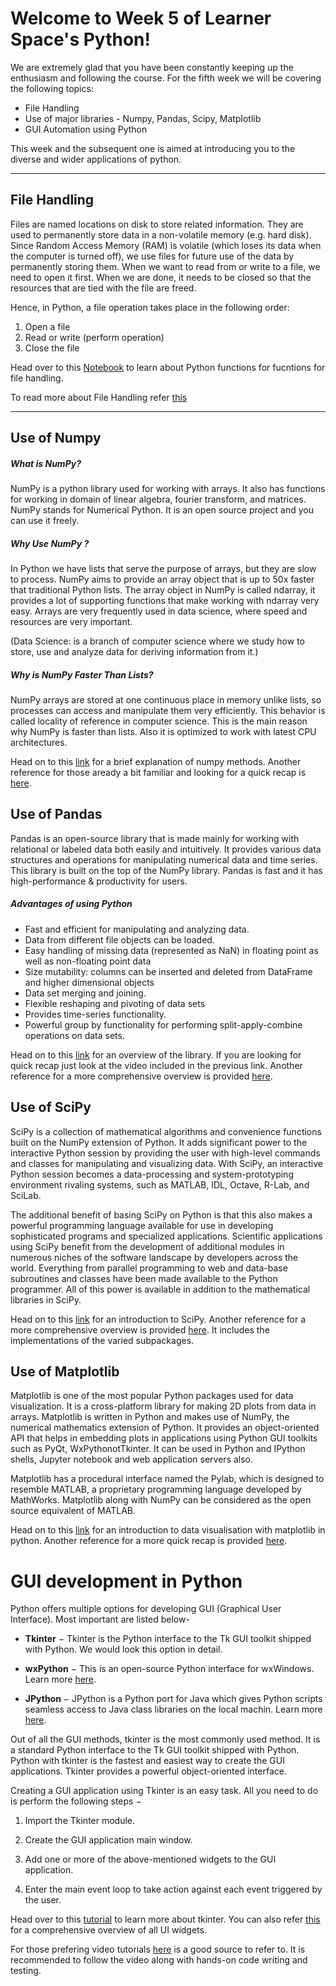 # Welcome to Week 5 of Learner Space's Python! 

We are extremely glad that you have been constantly keeping up the enthusiasm and following the course. For the fifth week we will be covering the following topics:
* File Handling
* Use of major libraries - Numpy, Pandas, Scipy, Matplotlib
* GUI Automation using Python

This week and the subsequent one is aimed at introducing you to the diverse and wider applications of python. 
<hr>

## File Handling 

Files are named locations on disk to store related information. They are used to permanently store data in a non-volatile memory (e.g. hard disk). Since Random Access Memory (RAM) is volatile (which loses its data when the computer is turned off), we use files for future use of the data by permanently storing them. When we want to read from or write to a file, we need to open it first. When we are done, it needs to be closed so that the resources that are tied with the file are freed.

Hence, in Python, a file operation takes place in the following order:
1. Open a file
2. Read or write (perform operation)
3. Close the file

Head over to this [Notebook](./Week5-1.ipynb) to learn about Python functions for fucntions for file handling.

To read more about File Handling refer [this](https://www.geeksforgeeks.org/file-handling-python/)

<hr>

## Use of Numpy

##### What is NumPy?
NumPy is a python library used for working with arrays. It also has functions for working in domain of linear algebra, fourier transform, and matrices. NumPy stands for Numerical Python. It is an open source project and you can use it freely.

##### Why Use NumPy ?
In Python we have lists that serve the purpose of arrays, but they are slow to process. NumPy aims to provide an array object that is up to 50x faster that traditional Python lists. The array object in NumPy is called ndarray, it provides a lot of supporting functions that make working with ndarray very easy. Arrays are very frequently used in data science, where speed and resources are very important.

(Data Science: is a branch of computer science where we study how to store, use and analyze data for deriving information from it.)

##### Why is NumPy Faster Than Lists?
NumPy arrays are stored at one continuous place in memory unlike lists, so processes can access and manipulate them very efficiently. This behavior is called locality of reference in computer science. This is the main reason why NumPy is faster than lists. Also it is optimized to work with latest CPU architectures.

Head on to this [link](https://www.edureka.co/blog/python-numpy-tutorial/) for a brief explanation of numpy methods. Another reference for those aready a bit familiar and looking for a quick recap is [here](https://towardsdatascience.com/a-quick-introduction-to-the-numpy-library-6f61b7dee4db).

## Use of Pandas

Pandas is an open-source library that is made mainly for working with relational or labeled data both easily and intuitively. It provides various data structures and operations for manipulating numerical data and time series. This library is built on the top of the NumPy library. Pandas is fast and it has high-performance & productivity for users.

##### Advantages of using Python
* Fast and efficient for manipulating and analyzing data.
* Data from different file objects can be loaded.
* Easy handling of missing data (represented as NaN) in floating point as well as non-floating point data
* Size mutability: columns can be inserted and deleted from DataFrame and higher dimensional objects
* Data set merging and joining.
* Flexible reshaping and pivoting of data sets
* Provides time-series functionality.
* Powerful group by functionality for performing split-apply-combine operations on data sets.

Head on to this [link](https://www.edureka.co/blog/python-pandas-tutorial/) for an overview of the library. If you are looking for quick recap just look at the video included in the previous link. Another reference for a more comprehensive overview is provided [here](https://pandas.pydata.org/pandas-docs/stable/getting_started/10min.html).

## Use of SciPy

SciPy is a collection of mathematical algorithms and convenience functions built on the NumPy extension of Python. It adds significant power to the interactive Python session by providing the user with high-level commands and classes for manipulating and visualizing data. With SciPy, an interactive Python session becomes a data-processing and system-prototyping environment rivaling systems, such as MATLAB, IDL, Octave, R-Lab, and SciLab.

The additional benefit of basing SciPy on Python is that this also makes a powerful programming language available for use in developing sophisticated programs and specialized applications. Scientific applications using SciPy benefit from the development of additional modules in numerous niches of the software landscape by developers across the world. Everything from parallel programming to web and data-base subroutines and classes have been made available to the Python programmer. All of this power is available in addition to the mathematical libraries in SciPy.

Head on to this [link](https://www.edureka.co/blog/scipy-tutorial/) for an introduction to SciPy. Another reference for a more comprehensive overview is provided [here](https://www.tutorialspoint.com/scipy/scipy_quick_guide.htm). It includes the implementations of the varied subpackages.

## Use of Matplotlib

Matplotlib is one of the most popular Python packages used for data visualization. It is a cross-platform library for making 2D plots from data in arrays. Matplotlib is written in Python and makes use of NumPy, the numerical mathematics extension of Python. It provides an object-oriented API that helps in embedding plots in applications using Python GUI toolkits such as PyQt, WxPythonotTkinter. It can be used in Python and IPython shells, Jupyter notebook and web application servers also.

Matplotlib has a procedural interface named the Pylab, which is designed to resemble MATLAB, a proprietary programming language developed by MathWorks. Matplotlib along with NumPy can be considered as the open source equivalent of MATLAB.

Head on to this [link](https://heartbeat.fritz.ai/introduction-to-matplotlib-data-visualization-in-python-d9143287ae39) for an introduction to data visualisation with matplotlib in python. Another reference for a more quick recap is provided [here](https://towardsdatascience.com/introduction-to-matplotlib-in-python-5f5a9919991f).


# GUI development in Python

Python offers multiple options for developing GUI (Graphical User Interface). Most important are listed below-

* **Tkinter** − Tkinter is the Python interface to the Tk GUI toolkit shipped with Python. We would look this option in detail.

* **wxPython** − This is an open-source Python interface for wxWindows. Learn more [here](http://wxpython.org).

* **JPython** − JPython is a Python port for Java which gives Python scripts seamless access to Java class libraries on the local machin. Learn more [here](http://www.jython.org).

Out of all the GUI methods, tkinter is the most commonly used method. It is a standard Python interface to the Tk GUI toolkit shipped with Python. Python with tkinter is the fastest and easiest way to create the GUI applications. Tkinter provides a powerful object-oriented interface.

Creating a GUI application using Tkinter is an easy task. All you need to do is perform the following steps −
1. Import the Tkinter module.

2. Create the GUI application main window.

3. Add one or more of the above-mentioned widgets to the GUI application.

4. Enter the main event loop to take action against each event triggered by the user.

Head over to this [tutorial](https://www.geeksforgeeks.org/python-tkinter-tutorial/) to learn more about tkinter. You can also refer 
[this](https://www.javatpoint.com/python-tkinter) for a comprehensive overview of all UI widgets. 

For those prefering video tutorials [here](https://www.youtube.com/watch?v=VMP1oQOxfM0) is a good source to refer to. It is recommended to follow the video along with hands-on 
code writing and testing.

